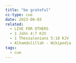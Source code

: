 ```yaml
---
title: "be grateful"
cc-type: cue
date: 2023-06-03
related:
  - LIVE FOR OTHERS
  - 1 John 4:7 KJV
  - 1 Thessalonians 5:18 KJV
  - Alhamdulillah - Wikipedia
tags:
  - cue
---
```

